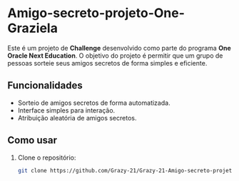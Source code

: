 # Amigo-secreto-projeto-One-Graziela

Este é um projeto de **Challenge** desenvolvido como parte do programa  **One Oracle Next Education**. O objetivo do projeto é permitir que um grupo de pessoas sorteie seus amigos secretos de forma simples e eficiente.

## Funcionalidades

- Sorteio de amigos secretos de forma automatizada.
- Interface simples para interação.
- Atribuição aleatória de amigos secretos.

## Como usar

1. Clone o repositório:
   ```bash
   git clone https://github.com/Grazy-21/Grazy-21-Amigo-secreto-projeto-One-Graziela.git
